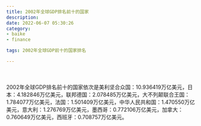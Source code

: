 ```yaml
---
title: 2002年全球GDP排名前十的国家
description:
date: 2022-06-07 05:30:26
category:
- baike
- finance

tags: 2002年全球GDP前十的国家排名

---
```


<script src="/assets/js/charts/chart.js"></script>

<div style="width: 100%; margin: 10% auto; ">
    <canvas id="myChart"></canvas>
</div>

<div>
<p class="paragraph">2002年全球GDP排名前十的国家依次是美利坚合众国：10.936419万亿美元，日本：4.182846万亿美元，联邦德国：2.078485万亿美元，大不列颠联合王国：1.784077万亿美元，法国：1.501409万亿美元，中华人民共和国：1.470550万亿美元，意大利：1.276769万亿美元，墨西哥：0.772106万亿美元，加拿大：0.760649万亿美元，西班牙：0.708757万亿美元。</p>
</div>

<script>
    const labels = ["美利坚合众国", "日本", "联邦德国", "大不列颠联合王国", "法国", "中华人民共和国", "意大利", "墨西哥", "加拿大", "西班牙"];

    const dataGdp = {
        labels: labels,
        datasets: [{
            label: '$（万亿美元）  •  即刻编程  •  cn.hongkezhang.com',
            backgroundColor: 'rgb(205 96 144)',
            borderColor: 'rgb(0 0 128)',
            data: [10.936419, 4.182846, 2.078485, 1.784077, 1.501409, 1.470550, 1.276769, 0.772106, 0.760649, 0.708757],
            barPercentage: 0.3
        }]
    };

    const config = {
        type: 'bar',
        data: dataGdp,
        options: {
            series: [
                {
                    barWidth: '20%'
                }
            ],
            graphic: [{
                type: 'group',
                bounding: 'raw',
                rotation: Math.PI / 4,//正方形旋转的角度
                right: 70,
                bottom: 15,
                z: 100,
                children: [
                    {
                        type: 'rect',
                        left: 'center',//描述怎么根据父元素进行定位
                        top: 'center',//描述怎么根据父元素进行定位
                        z: 100,
                        shape: {
                            width: 140,
                            height: 30
                        },
                        style: {
                            // fill: 'rgba(0,0,0,0.3)'
                        }
                    },
                    {
                        type: 'text',
                        left: 'center',
                        top: 'center',
                        z: 100,
                        style: {
                            fill: '#000000',
                            text: 'domain.com',
                            font: 'bolder 14px Microsoft YaHei'
                        }
                    }
                ]
            }]
        }
    };

    const myChart = new Chart(
        document.getElementById('myChart'),
        config
    );
</script>
